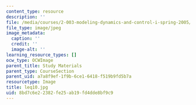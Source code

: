 ```yaml
---
content_type: resource
description: ''
file: /media/courses/2-003-modeling-dynamics-and-control-i-spring-2005/8bd7c6e22382fe25ab19fd4dde8bf9c9_leq10.jpg
file_type: image/jpeg
image_metadata:
  caption: ''
  credit: ''
  image-alt: ''
learning_resource_types: []
ocw_type: OCWImage
parent_title: Study Materials
parent_type: CourseSection
parent_uid: a7a8f9ef-1f9b-6ce1-6418-f519b9fd5b7a
resourcetype: Image
title: leq10.jpg
uid: 8bd7c6e2-2382-fe25-ab19-fd4dde8bf9c9
---
```

